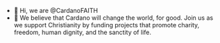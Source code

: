 - 👋 Hi, we are @CardanoFAITH
- 👀  We believe that Cardano will change the world, for good. Join us as we support Christianity by funding projects that promote charity, freedom, human dignity, and the sanctity of life.

<!---
CardanoFAITH/CardanoFAITH is a ✨ special ✨ repository because its `README.md` (this file) appears on your GitHub profile.
You can click the Preview link to take a look at your changes.
--->
